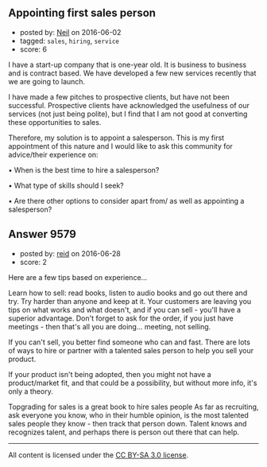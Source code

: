 ## Appointing first sales person

- posted by: [Neil](https://stackexchange.com/users/2711480/neil) on 2016-06-02
- tagged: `sales`, `hiring`, `service`
- score: 6

<p>I have a start-up company that is one-year old. It is business to business and is contract based. We have developed a few new services recently that we are going to launch. </p>

<p>I have made a few pitches to prospective clients, but have not been successful. Prospective clients have acknowledged the usefulness of our services (not just being polite), but I find that I am not good at converting these opportunities to sales.</p>

<p>Therefore, my solution is to appoint a salesperson. This is my first appointment of this nature and I would like to ask this community for advice/their experience on:</p>

<p>•   When is the best time to hire a salesperson?</p>

<p>•   What type of skills should I seek?</p>

<p>•   Are there other options to consider apart from/ as well as appointing a salesperson?</p>



## Answer 9579

- posted by: [reid](https://stackexchange.com/users/8716565/reid) on 2016-06-28
- score: 2

<p>Here are a few tips based on experience...</p>

<p>Learn how to sell: read books, listen to audio books and go out there and try.  Try harder than anyone and keep at it.   Your customers are leaving you tips on what works and what doesn't, and if you can sell - you'll have a superior advantage.   Don't forget to ask for the order, if you just have meetings - then that's all you are doing... meeting, not selling.</p>

<p>If you can't sell, you better find someone who can and fast.   There are lots of ways to hire or partner with a talented sales person to help you sell your product.   </p>

<p>If your product isn't being adopted, then you might not have a product/market fit, and that could be a possibility, but without more info, it's only a theory. </p>

<p>Topgrading for sales is a great book to hire sales people
As far as recruiting, ask everyone you know, who in their humble opinion, is the most talented sales people they know - then track that person down.   Talent knows and recognizes talent, and perhaps there is person out there that can help.</p>




---

All content is licensed under the [CC BY-SA 3.0 license](https://creativecommons.org/licenses/by-sa/3.0/).
